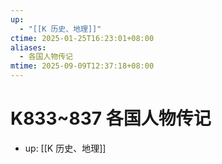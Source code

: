 ```yaml
---
up:
  - "[[K 历史、地理]]"
ctime: 2025-01-25T16:23:01+08:00
aliases:
  - 各国人物传记
mtime: 2025-09-09T12:37:18+08:00
---
```


# K833~837 各国人物传记

- up: [[K 历史、地理]]
